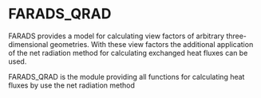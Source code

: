 # FARADS_QRAD

FARADS provides a model for calculating view factors of arbitrary three-dimensional geometries. With these view factors the additional application of the net radiation method for calculating exchanged heat fluxes can be used.

FARADS_QRAD is the module providing all functions for calculating heat fluxes by use the net radiation method